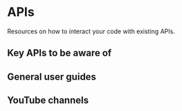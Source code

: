 # APIs
Resources on how to interact your code with existing APIs. 

## Key APIs to be aware of

## General user guides

## YouTube channels

